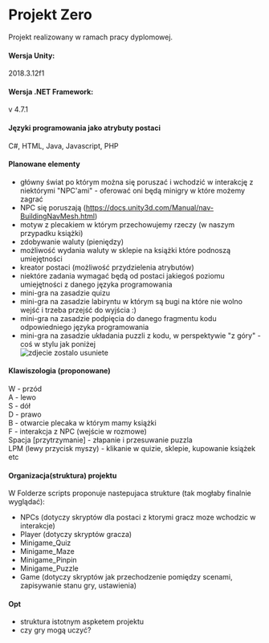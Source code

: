 # Projekt Zero

Projekt realizowany w ramach pracy dyplomowej. 

#### Wersja Unity:
2018.3.12f1 


#### Wersja .NET Framework:
v 4.7.1 


#### Języki programowania jako atrybuty postaci
C#, HTML, Java, Javascript, PHP


#### Planowane elementy
- główny świat po którym można się poruszać i wchodzić w interakcję z niektórymi "NPC'ami" - oferować oni będą minigry w które możemy zagrać <br/> 
- NPC się poruszają (https://docs.unity3d.com/Manual/nav-BuildingNavMesh.html) <br/>
- motyw z plecakiem w którym przechowujemy rzeczy (w naszym przypadku książki) <br/>
- zdobywanie waluty (pieniędzy) <br/>
- możliwość wydania waluty w sklepie na książki które podnoszą umiejętności <br/>
- kreator postaci (możliwość przydzielenia atrybutów) </br>
- niektóre zadania wymagać będą od postaci jakiegoś poziomu umiejętności z danego języka programowania </br>
- mini-gra na zasadzie quizu <br/>
- mini-gra na zasadzie labiryntu w którym są bugi na które nie wolno wejść i trzeba przejść do wyjścia :) </br>
- mini-gra na zasadzie podpięcia do danego fragmentu kodu odpowiedniego języka programowania <br/>
- mini-gra na zasadzie układania puzzli z kodu, w perspektywie "z góry" - coś w stylu jak poniżej <br/>
![zdjecie zostalo usuniete](https://i.pinimg.com/originals/fe/a5/c0/fea5c00c531619211f9232d1f6d702af.jpg)




#### Klawiszologia (proponowane) 
W - przód <br/>
A - lewo <br/>
S - dół <br/>
D - prawo <br/>
B - otwarcie plecaka w którym mamy książki <br/>
F - interakcja z NPC (wejście w rozmowe) <br/>
Spacja [przytrzymanie] - złapanie i przesuwanie puzzla <br/>
LPM (lewy przycisk myszy) - klikanie w quizie, sklepie, kupowanie książek etc 




#### Organizacja(struktura) projektu 
W Folderze scripts proponuje nastepujaca strukture (tak mogłaby finalnie wyglądać): <br/>
- NPCs (dotyczy skryptów dla postaci z ktorymi gracz moze wchodzic w interakcje) </br>
- Player (dotyczy skryptów gracza) <br/>
- Minigame_Quiz <br/>
- Minigame_Maze <br/>
- Minigame_Pinpin <br/>
- Minigame_Puzzle <br/>
- Game (dotyczy skryptów jak przechodzenie pomiędzy scenami, zapisywanie stanu gry, ustawienia) <br/>




#### Opt
- struktura istotnym aspketem projektu <br/>
- czy gry mogą uczyć? <br/>
